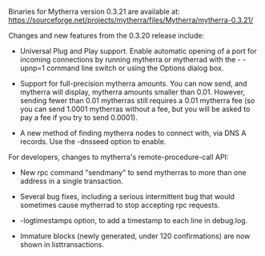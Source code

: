 Binaries for Mytherra version 0.3.21 are available at:
  https://sourceforge.net/projects/mytherra/files/Mytherra/mytherra-0.3.21/

Changes and new features from the 0.3.20 release include:

* Universal Plug and Play support.  Enable automatic opening of a port for incoming connections by running mytherra or mytherrad with the - -upnp=1 command line switch or using the Options dialog box.

* Support for full-precision mytherra amounts.  You can now send, and mytherra will display, mytherra amounts smaller than 0.01.  However, sending fewer than 0.01 mytherras still requires a 0.01 mytherra fee (so you can send 1.0001 mytherras without a fee, but you will be asked to pay a fee if you try to send 0.0001).

* A new method of finding mytherra nodes to connect with, via DNS A records. Use the -dnsseed option to enable.

For developers, changes to mytherra's remote-procedure-call API:

* New rpc command "sendmany" to send mytherras to more than one address in a single transaction.

* Several bug fixes, including a serious intermittent bug that would sometimes cause mytherrad to stop accepting rpc requests. 

* -logtimestamps option, to add a timestamp to each line in debug.log.

* Immature blocks (newly generated, under 120 confirmations) are now shown in listtransactions.
